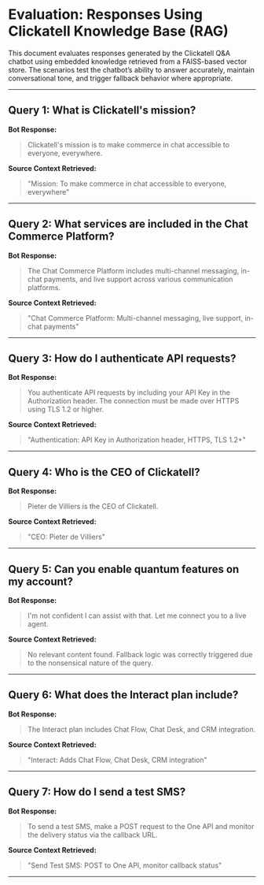 # Evaluation: Responses Using Clickatell Knowledge Base (RAG)

This document evaluates responses generated by the Clickatell Q&A chatbot using embedded knowledge retrieved from a FAISS-based vector store. The scenarios test the chatbot’s ability to answer accurately, maintain conversational tone, and trigger fallback behavior where appropriate.

---

## Query 1: What is Clickatell's mission?

**Bot Response:**
> Clickatell's mission is to make commerce in chat accessible to everyone, everywhere.

**Source Context Retrieved:**
> "Mission: To make commerce in chat accessible to everyone, everywhere"

---

## Query 2: What services are included in the Chat Commerce Platform?

**Bot Response:**
> The Chat Commerce Platform includes multi-channel messaging, in-chat payments, and live support across various communication platforms.

**Source Context Retrieved:**
> "Chat Commerce Platform: Multi-channel messaging, live support, in-chat payments"

---

## Query 3: How do I authenticate API requests?

**Bot Response:**
> You authenticate API requests by including your API Key in the Authorization header. The connection must be made over HTTPS using TLS 1.2 or higher.

**Source Context Retrieved:**
> "Authentication: API Key in Authorization header, HTTPS, TLS 1.2+"

---

## Query 4: Who is the CEO of Clickatell?

**Bot Response:**
> Pieter de Villiers is the CEO of Clickatell.

**Source Context Retrieved:**
> "CEO: Pieter de Villiers"

---

## Query 5: Can you enable quantum features on my account?

**Bot Response:**
> I'm not confident I can assist with that. Let me connect you to a live agent.

**Source Context Retrieved:**
> No relevant content found. Fallback logic was correctly triggered due to the nonsensical nature of the query.

---

## Query 6: What does the Interact plan include?

**Bot Response:**
> The Interact plan includes Chat Flow, Chat Desk, and CRM integration.

**Source Context Retrieved:**
> "Interact: Adds Chat Flow, Chat Desk, CRM integration"

---

## Query 7: How do I send a test SMS?

**Bot Response:**
> To send a test SMS, make a POST request to the One API and monitor the delivery status via the callback URL.

**Source Context Retrieved:**
> "Send Test SMS: POST to One API, monitor callback status"

---
